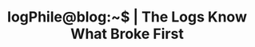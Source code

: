 ---
title: "logPhile@blog:~$ | The Logs Know What Broke First"
description: "Log don't lie. A personal record of technical process, terminal lessons, and the art of keeping things working."
keywords: ["cloud", "terminal", "scripting", "logs", "identity", "tech"]
robots: "index, follow"
---